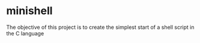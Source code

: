 # minishell
The objective of this project is to create the simplest start of a shell script in the C language
